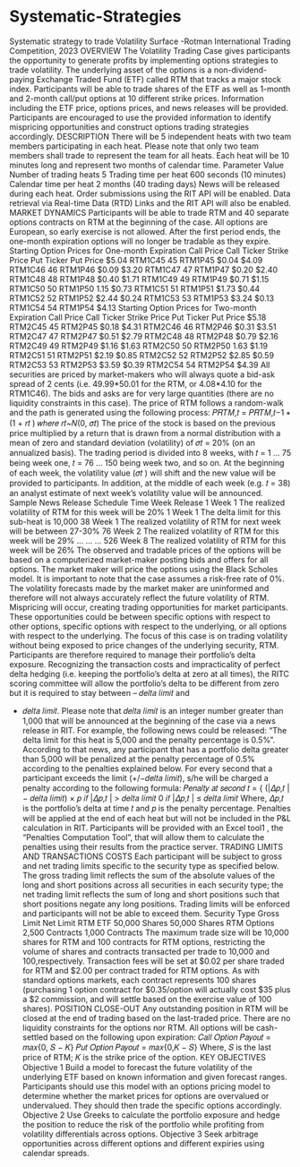 # Systematic-Strategies
Systematic strategy to trade Volatility Surface -Rotman International Trading Competition, 2023
OVERVIEW
The Volatility Trading Case gives participants the opportunity to generate profits by implementing
options strategies to trade volatility. The underlying asset of the options is a non-dividend-paying
Exchange Traded Fund (ETF) called RTM that tracks a major stock index. Participants will be able
to trade shares of the ETF as well as 1-month and 2-month call/put options at 10 different strike
prices. Information including the ETF price, options prices, and news releases will be provided.
Participants are encouraged to use the provided information to identify mispricing opportunities
and construct options trading strategies accordingly.
DESCRIPTION
There will be 5 independent heats with two team members participating in each heat. Please note
that only two team members shall trade to represent the team for all heats. Each heat will be 10
minutes long and represent two months of calendar time.
Parameter Value
Number of trading heats 5
Trading time per heat 600 seconds (10 minutes)
Calendar time per heat 2 months (40 trading days)
News will be released during each heat. Order submissions using the RIT API will be enabled. Data
retrieval via Real-time Data (RTD) Links and the RIT API will also be enabled.
MARKET DYNAMICS
Participants will be able to trade RTM and 40 separate options contracts on RTM at the beginning
of the case. All options are European, so early exercise is not allowed. After the first period ends,
the one-month expiration options will no longer be tradable as they expire.
Starting Option Prices for One-month Expiration
Call Price Call Ticker Strike Price Put Ticker Put Price
$5.04 RTM1C45 45 RTM1P45 $0.04
$4.09 RTM1C46 46 RTM1P46 $0.09
$3.20 RTM1C47 47 RTM1P47 $0.20
$2.40 RTM1C48 48 RTM1P48 $0.40
$1.71 RTM1C49 49 RTM1P49 $0.71
$1.15 RTM1C50 50 RTM1P50 1.15
$0.73 RTM1C51 51 RTM1P51 $1.73
$0.44 RTM1C52 52 RTM1P52 $2.44
$0.24 RTM1C53 53 RTM1P53 $3.24
$0.13 RTM1C54 54 RTM1P54 $4.13
Starting Option Prices for Two-month Expiration
Call Price Call Ticker Strike Price Put Ticker Put Price
$5.18 RTM2C45 45 RTM2P45 $0.18
$4.31 RTM2C46 46 RTM2P46 $0.31
$3.51 RTM2C47 47 RTM2P47 $0.51
$2.79 RTM2C48 48 RTM2P48 $0.79
$2.16 RTM2C49 49 RTM2P49 $1.16
$1.63 RTM2C50 50 RTM2P50 1.63
$1.19 RTM2C51 51 RTM2P51 $2.19
$0.85 RTM2C52 52 RTM2P52 $2.85
$0.59 RTM2C53 53 RTM2P53 $3.59
$0.39 RTM2C54 54 RTM2P54 $4.39
All securities are priced by market-makers who will always quote a bid-ask spread of 2 cents (i.e.
$49.99*$50.01 for the RTM, or $4.08*$4.10 for the RTM1C46). The bids and asks are for very large
quantities (there are no liquidity constraints in this case).
The price of RTM follows a random-walk and the path is generated using the following process:
𝑃𝑅𝑇𝑀,𝑡 = 𝑃𝑅𝑇𝑀,𝑡−1 ∗ (1 + 𝑟𝑡
) 𝑤ℎ𝑒𝑟𝑒 𝑟𝑡~𝑁(0, 𝜎𝑡)
The price of the stock is based on the previous price multiplied by a return that is drawn from a
normal distribution with a mean of zero and standard deviation (volatility) of 𝜎𝑡 = 20% (on an
annualized basis).
The trading period is divided into 8 weeks, with 𝑡 = 1 … 75 being week one, 𝑡 = 76 … 150 being
week two, and so on. At the beginning of each week, the volatility value (𝜎𝑡
) will shift and the new
value will be provided to participants. In addition, at the middle of each week (e.g. 𝑡 = 38) an
analyst estimate of next week’s volatility value will be announced.
Sample News Release Schedule
Time Week Release
1 Week 1 The realized volatility of RTM for this week will be 20%
1 Week 1 The delta limit for this sub-heat is 10,000
38 Week 1 The realized volatility of RTM for next week will be between 27-30%
76 Week 2 The realized volatility of RTM for this week will be 29%
… … …
526 Week 8 The realized volatility of RTM for this week will be 26%
The observed and tradable prices of the options will be based on a computerized market-maker
posting bids and offers for all options. The market maker will price the options using the Black
Scholes model. It is important to note that the case assumes a risk-free rate of 0%. The volatility
forecasts made by the market maker are uninformed and therefore will not always accurately
reflect the future volatility of RTM. Mispricing will occur, creating trading opportunities for market
participants. These opportunities could be between specific options with respect to other options,
specific options with respect to the underlying, or all options with respect to the underlying.
The focus of this case is on trading volatility without being exposed to price changes of the
underlying security, RTM. Participants are therefore required to manage their portfolio’s delta
exposure. Recognizing the transaction costs and impracticality of perfect delta hedging (i.e.
keeping the portfolio’s delta at zero at all times), the RITC scoring committee will allow the
portfolio’s delta to be different from zero but it is required to stay between – 𝑑𝑒𝑙𝑡𝑎 𝑙𝑖𝑚𝑖𝑡 and
+ 𝑑𝑒𝑙𝑡𝑎 𝑙𝑖𝑚𝑖𝑡. Please note that 𝑑𝑒𝑙𝑡𝑎 𝑙𝑖𝑚𝑖𝑡 is an integer number greater than 1,000 that will be
announced at the beginning of the case via a news release in RIT. For example, the following news
could be released: “The delta limit for this heat is 5,000 and the penalty percentage is 0.5%”.
According to that news, any participant that has a portfolio delta greater than 5,000 will be
penalized at the penalty percentage of 0.5% according to the penalties explained below.
For every second that a participant exceeds the limit (+/−𝑑𝑒𝑙𝑡𝑎 𝑙𝑖𝑚𝑖𝑡), s/he will be charged a penalty
according to the following formula:
𝑃𝑒𝑛𝑎𝑙𝑡𝑦 𝑎𝑡 𝑠𝑒𝑐𝑜𝑛𝑑 𝑡 = {
(|𝛥𝑝,𝑡
| − 𝑑𝑒𝑙𝑡𝑎 𝑙𝑖𝑚𝑖𝑡) × 𝑝 𝑖𝑓 |𝛥𝑝,𝑡
| > 𝑑𝑒𝑙𝑡𝑎 𝑙𝑖𝑚𝑖𝑡
0 𝑖𝑓 |𝛥𝑝,𝑡
| ≤ 𝑑𝑒𝑙𝑡𝑎 𝑙𝑖𝑚𝑖𝑡
Where, 𝛥𝑝,𝑡
is the portfolio’s delta at time 𝑡 and 𝑝 is the penalty percentage.
Penalties will be applied at the end of each heat but will not be included in the P&L calculation in
RIT. Participants will be provided with an Excel tool1
, the “Penalties Computation Tool”, that will
allow them to calculate the penalties using their results from the practice server.
TRADING LIMITS AND TRANSACTIONS COSTS
Each participant will be subject to gross and net trading limits specific to the security type as
specified below. The gross trading limit reflects the sum of the absolute values of the long and
short positions across all securities in each security type; the net trading limit reflects the sum of
long and short positions such that short positions negate any long positions. Trading limits will be
enforced and participants will not be able to exceed them.
Security Type Gross Limit Net Limit
RTM ETF 50,000 Shares 50,000 Shares
RTM Options 2,500 Contracts 1,000 Contracts
The maximum trade size will be 10,000 shares for RTM and 100 contracts for RTM options,
restricting the volume of shares and contracts transacted per trade to 10,000 and 100,respectively.
Transaction fees will be set at $0.02 per share traded for RTM and $2.00 per contract traded for
RTM options. As with standard options markets, each contract represents 100 shares (purchasing
1 option contract for $0.35/option will actually cost $35 plus a $2 commission, and will settle based
on the exercise value of 100 shares).
POSITION CLOSE-OUT
Any outstanding position in RTM will be closed at the end of trading based on the last-traded price.
There are no liquidity constraints for the options nor RTM. All options will be cash-settled based
on the following upon expiration:
𝐶𝑎𝑙𝑙 𝑂𝑝𝑡𝑖𝑜𝑛 𝑃𝑎𝑦𝑜𝑢𝑡 = 𝑚𝑎𝑥{0, 𝑆 − 𝐾}
𝑃𝑢𝑡 𝑂𝑝𝑡𝑖𝑜𝑛 𝑃𝑎𝑦𝑜𝑢𝑡 = 𝑚𝑎𝑥{0,𝐾 − 𝑆}
Where,
𝑆 is the last price of RTM;
𝐾 is the strike price of the option.
KEY OBJECTIVES
Objective 1
Build a model to forecast the future volatility of the underlying ETF based on known information
and given forecast ranges. Participants should use this model with an options pricing model to
determine whether the market prices for options are overvalued or undervalued. They should then
trade the specific options accordingly.
Objective 2
Use Greeks to calculate the portfolio exposure and hedge the position to reduce the risk of the
portfolio while profiting from volatility differentials across options.
Objective 3
Seek arbitrage opportunities across different options and different expiries using calendar spreads. 

